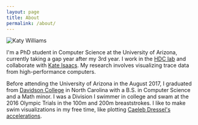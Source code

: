 ```yaml
---
layout: page
title: About
permalink: /about/
---
```


![Katy Williams](../images/kawilliams.jpg) 

I'm a PhD student in Computer Science at the University of Arizona, currently taking a gap year after my 3rd year. I work in the [HDC lab][hdc] and collaborate with [Kate Isaacs](http://hdc.cs.arizona.edu/people/kisaacs/). My research involves visualizing trace data from high-performance computers. 

Before attending the University of Arizona in the August 2017, I graduated from [Davidson College](http://davidson.edu) in North Carolina with a B.S. in Computer Science and a Math minor. I was a Division I swimmer in college and swam at the 2016 Olympic Trials in the 100m and 200m breaststrokes. I like to make swim visualizations in my free time, like plotting [Caeleb Dressel's accelerations](../swim/dressel-acceleration.html).
       


[hdc]: http://hdc.cs.arizona.edu/
